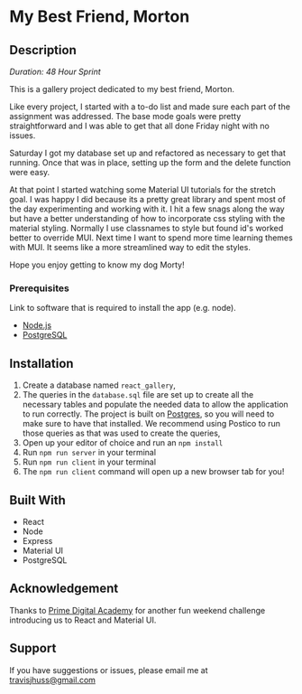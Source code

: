 # My Best Friend, Morton

## Description

_Duration: 48 Hour Sprint_

This is a gallery project dedicated to my best friend, Morton. 

Like every project, I started with a to-do list and made sure each part of the assignment was addressed. The base mode goals were pretty straightforward and I was able to get that all done Friday night with no issues. 

Saturday I got my database set up and refactored as necessary to get that running. Once that was in place, setting up the form and the delete function were easy. 

At that point I started watching some Material UI tutorials for the stretch goal. I was happy I did because its a pretty great library and spent most of the day experimenting and working with it. I hit a few snags along the way but have a better understanding of how to incorporate css styling with the material styling. Normally I use classnames to style but found id's worked better to override MUI. Next time I want to spend more time learning themes with MUI. It seems like a more streamlined way to edit the styles. 

Hope you enjoy getting to know my dog Morty!

### Prerequisites

Link to software that is required to install the app (e.g. node).

- [Node.js](https://nodejs.org/en/)
- [PostgreSQL](https://www.postgresql.org/)

## Installation

1. Create a database named `react_gallery`,
2. The queries in the `database.sql` file are set up to create all the necessary tables and populate the needed data to allow the application to run correctly. The project is built on [Postgres](https://www.postgresql.org/download/), so you will need to make sure to have that installed. We recommend using Postico to run those queries as that was used to create the queries, 
3. Open up your editor of choice and run an `npm install`
4. Run `npm run server` in your terminal
5. Run `npm run client` in your terminal
6. The `npm run client` command will open up a new browser tab for you!

## Built With

- React
- Node
- Express
- Material UI
- PostgreSQL

## Acknowledgement
Thanks to [Prime Digital Academy](https://www.primeacademy.io) for another fun weekend challenge introducing us to React and Material UI. 

## Support
If you have suggestions or issues, please email me at [travisjhuss@gmail.com](https://www.gmail.com)